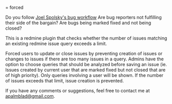 = forced

Do you follow [Joel Spolsky's bug workflow](http://www.joelonsoftware.com/articles/fog0000000029.html)
Are bug reporters not fulfilling their side of the bargain?
Are bugs being marked fixed and not being closed?

This is a redmine plugin that checks whether the number of issues matching an
existing redmine issue query exceeds a limit.

Forced users to update or close issues by preventing
creation of issues or changes to issues if there are too many issues in a query.
Admins have the option to choose queries that should be analyzed before saving
an issue (ie. Issues created by current user that are marked fixed but not
closed that are of high priority).  Only queries involving a user will be shown.
If the number of issues exceeds that limit, issue creation is prevented.

If you have any comments or suggestions, feel free to contact me at
apalmblad@gmail.com.
